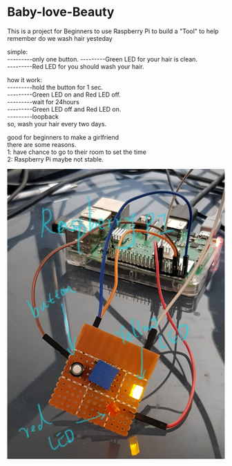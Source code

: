 # Baby-love-Beauty
This is a project for Beginners to use Raspberry Pi to build a "Tool" to help remember do we wash hair yesteday


simple:       
---------only one button. 
---------Green LED for your hair is clean.                   
---------Red LED for you should wash your hair.                 
                          
how it work:      
---------hold the button for 1 sec.              
---------Green LED on and Red LED off.           
---------wait for 24hours           
---------Green LED off and Red LED on.            
---------loopback         
so, wash your hair every two days.           

good for beginners to make a girlfriend         
there are some reasons.          
1: have chance to go to their room to set the time          
2: Raspberry Pi maybe not stable.         

![image](https://github.com/xiaoqianzi15/Baby-love-Beauty/blob/master/picture/beauty2.jpg)
